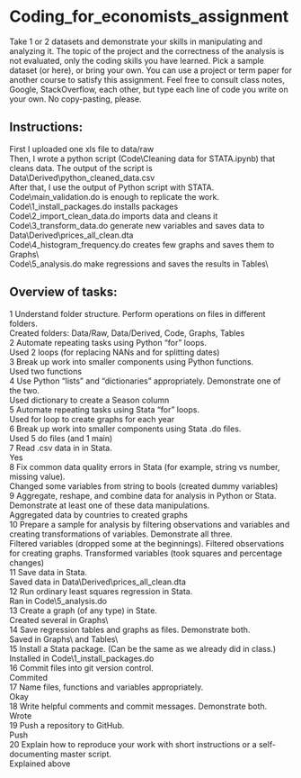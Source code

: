 # Coding_for_economists_assignment
Take 1 or 2 datasets and demonstrate your skills in manipulating and analyzing it. The topic of the project and the correctness of the analysis is not evaluated, only the coding skills you have learned.  Pick a sample dataset (or here), or bring your own. You can use a project or term paper for another course to satisfy this assignment.  Feel free to consult class notes, Google, StackOverflow, each other, but type each line of code you write on your own. No copy-pasting, please.

## Instructions:
First I uploaded one xls file to data/raw  
Then, I wrote a python script (Code\Cleaning data for STATA.ipynb) that cleans data. The output of the script is Data\Derived\python_cleaned_data.csv  
After that, I use the output of Python script with STATA. Code\main_validation.do is enough to replicate the work.  
Code\1_install_packages.do installs packages  
Code\2_import_clean_data.do imports data and cleans it  
Code\3_transform_data.do generate new variables and saves data to Data\Derived\prices_all_clean.dta  
Code\4_histogram_frequency.do creates few graphs and saves them to Graphs\  
Code\5_analysis.do make regressions and saves the results in Tables\  
  
## Overview of tasks:
1	Understand folder structure. Perform operations on files in different folders.  
        Created folders: Data/Raw, Data/Derived, Code, Graphs, Tables  
2	Automate repeating tasks using Python “for” loops.	  
        Used 2 loops (for replacing NANs and for splitting dates)  
3	Break up work into smaller components using Python functions.  
        Used two functions  
4	Use Python “lists” and “dictionaries” appropriately. Demonstrate one of the two.  
        Used dictionary to create a Season column  
5	Automate repeating tasks using Stata “for” loops.  
        Used for loop to create graphs for each year  
6	Break up work into smaller components using Stata .do files.  
        Used 5 do files (and 1 main)  
7	Read .csv data in in Stata.  
        Yes  
8	Fix common data quality errors in Stata (for example, string vs number, missing value).  
        Changed some variables from string to bools (created dummy variables)  
9	Aggregate, reshape, and combine data for analysis in Python or Stata. Demonstrate at least one of these data manipulations.  
        Aggregated data by countries to created graphs  
10	Prepare a sample for analysis by filtering observations and variables and creating transformations of variables. Demonstrate all three.  
        Filtered variables (dropped some at the beginnings). Filtered observations for creating graphs. Transformed variables (took squares and percentage changes)  
11	Save data in Stata.  
        Saved data in Data\Derived\prices_all_clean.dta  
12	Run ordinary least squares regression in Stata.  
        Ran in Code\5_analysis.do  
13	Create a graph (of any type) in State.  
        Created several in Graphs\  
14	Save regression tables and graphs as files. Demonstrate both.  
        Saved in Graphs\ and Tables\  
15	Install a Stata package. (Can be the same as we already did in class.)  
        Installed in Code\1_install_packages.do  
16	Commit files into git version control.  
        Commited  
17	Name files, functions and variables appropriately.  
        Okay  
18	Write helpful comments and commit messages. Demonstrate both.  
        Wrote  
19	Push a repository to GitHub.  
        Push  
20	Explain how to reproduce your work with short instructions or a self-documenting master script.  
        Explained above  

